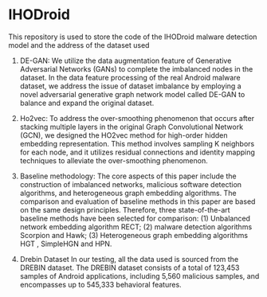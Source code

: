 # IHODroid
This repository is used to store the code of the IHODroid malware detection model and the address of the dataset used

1. DE-GAN: 
We utilize the data augmentation feature of Generative Adversarial Networks (GANs) to complete the imbalanced nodes in the dataset. 
In the data feature processing of the real Android malware dataset, we address the issue of dataset imbalance by employing a novel 
adversarial generative graph network model called DE-GAN to balance and expand the original dataset.

2. Ho2vec:
To address the over-smoothing phenomenon that occurs after stacking multiple layers in the original Graph Convolutional Network (GCN), 
we designed the HO2vec method for high-order hidden embedding representation. This method involves sampling K neighbors for each node, 
and it utilizes residual connections and identity mapping techniques to alleviate the over-smoothing phenomenon.

3. Baseline methodology:
The core aspects of this paper include the construction of imbalanced networks, malicious software detection algorithms, 
and heterogeneous graph embedding algorithms. The comparison and evaluation of baseline methods in this paper are based 
on the same design principles. Therefore, three state-of-the-art baseline methods have been selected for comparison:
(1) Unbalanced network embedding algorithm RECT;
(2) malware detection algorithms Scorpion and Hawk;
(3) Heterogeneous graph embedding algorithms HGT , SimpleHGN and HPN.

4. Drebin Dataset
In our testing, all the data used is sourced from the DREBIN dataset. The DREBIN dataset consists of a total of 123,453
samples of Android applications, including 5,560 malicious samples, and encompasses up to 545,333 behavioral features.
